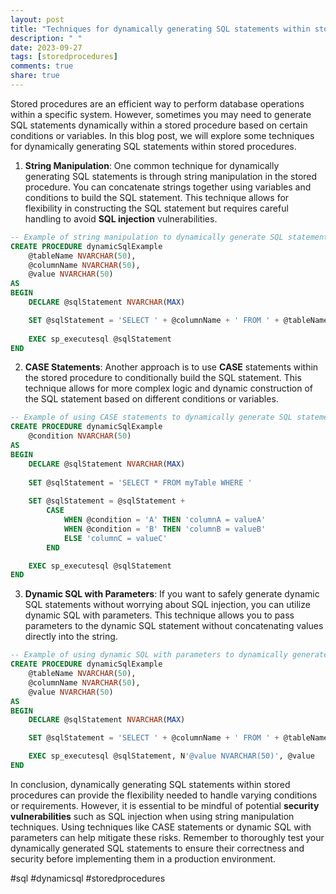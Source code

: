 ```yaml
---
layout: post
title: "Techniques for dynamically generating SQL statements within stored procedures"
description: " "
date: 2023-09-27
tags: [storedprocedures]
comments: true
share: true
---
```


Stored procedures are an efficient way to perform database operations within a specific system. However, sometimes you may need to generate SQL statements dynamically within a stored procedure based on certain conditions or variables. In this blog post, we will explore some techniques for dynamically generating SQL statements within stored procedures.

1. **String Manipulation**: One common technique for dynamically generating SQL statements is through string manipulation in the stored procedure. You can concatenate strings together using variables and conditions to build the SQL statement. This technique allows for flexibility in constructing the SQL statement but requires careful handling to avoid **SQL injection** vulnerabilities.

```sql
-- Example of string manipulation to dynamically generate SQL statement
CREATE PROCEDURE dynamicSqlExample 
    @tableName NVARCHAR(50), 
    @columnName NVARCHAR(50),
    @value NVARCHAR(50)
AS
BEGIN
    DECLARE @sqlStatement NVARCHAR(MAX)

    SET @sqlStatement = 'SELECT ' + @columnName + ' FROM ' + @tableName + ' WHERE ' + @columnName + ' = ''' + @value + ''''
    
    EXEC sp_executesql @sqlStatement
END
```

2. **CASE Statements**: Another approach is to use **CASE** statements within the stored procedure to conditionally build the SQL statement. This technique allows for more complex logic and dynamic construction of the SQL statement based on different conditions or variables.

```sql
-- Example of using CASE statements to dynamically generate SQL statement
CREATE PROCEDURE dynamicSqlExample 
    @condition NVARCHAR(50)
AS
BEGIN
    DECLARE @sqlStatement NVARCHAR(MAX)
    
    SET @sqlStatement = 'SELECT * FROM myTable WHERE '
    
    SET @sqlStatement = @sqlStatement + 
        CASE 
            WHEN @condition = 'A' THEN 'columnA = valueA'
            WHEN @condition = 'B' THEN 'columnB = valueB'
            ELSE 'columnC = valueC'
        END

    EXEC sp_executesql @sqlStatement
END
```

3. **Dynamic SQL with Parameters**: If you want to safely generate dynamic SQL statements without worrying about SQL injection, you can utilize dynamic SQL with parameters. This technique allows you to pass parameters to the dynamic SQL statement without concatenating values directly into the string.

```sql
-- Example of using dynamic SQL with parameters to dynamically generate SQL statement
CREATE PROCEDURE dynamicSqlExample 
    @tableName NVARCHAR(50), 
    @columnName NVARCHAR(50),
    @value NVARCHAR(50)
AS
BEGIN
    DECLARE @sqlStatement NVARCHAR(MAX)

    SET @sqlStatement = 'SELECT ' + @columnName + ' FROM ' + @tableName + ' WHERE ' + @columnName + ' = @value'

    EXEC sp_executesql @sqlStatement, N'@value NVARCHAR(50)', @value
END
```

In conclusion, dynamically generating SQL statements within stored procedures can provide the flexibility needed to handle varying conditions or requirements. However, it is essential to be mindful of potential **security vulnerabilities** such as SQL injection when using string manipulation techniques. Using techniques like CASE statements or dynamic SQL with parameters can help mitigate these risks. Remember to thoroughly test your dynamically generated SQL statements to ensure their correctness and security before implementing them in a production environment.

#sql #dynamicsql #storedprocedures